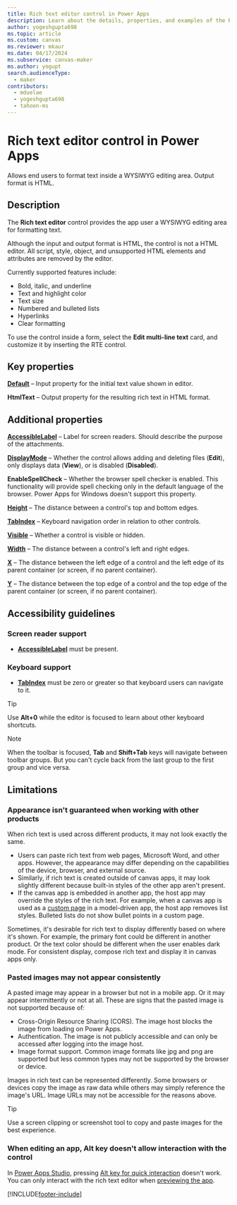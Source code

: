 ```yaml
---
title: Rich text editor control in Power Apps
description: Learn about the details, properties, and examples of the Rich text editor control in Power Apps.
author: yogeshgupta698
ms.topic: article
ms.custom: canvas
ms.reviewer: mkaur
ms.date: 04/17/2024
ms.subservice: canvas-maker
ms.author: yogupt
search.audienceType:
  - maker
contributors:
  - mduelae
  - yogeshgupta698
  - tahoon-ms
---
```

# Rich text editor control in Power Apps
Allows end users to format text inside a WYSIWYG editing area. Output format is HTML.

## Description
The **Rich text editor** control provides the app user a WYSIWYG editing area for formatting text.

Although the input and output format is HTML, the control is not a HTML editor. All script, style, object, and unsupported HTML elements and attributes are removed by the editor.

Currently supported features include:
- Bold, italic, and underline
- Text and highlight color
- Text size
- Numbered and bulleted lists
- Hyperlinks
- Clear formatting

To use the control inside a form, select the **Edit multi-line text** card, and customize it by inserting the RTE control.

## Key properties
**[Default](properties-core.md)** – Input property for the initial text value shown in editor.

**HtmlText** – Output property for the resulting rich text in HTML format.


## Additional properties
**[AccessibleLabel](properties-accessibility.md)** – Label for screen readers. Should describe the purpose of the attachments.

**[DisplayMode](properties-core.md)** – Whether the control allows adding and deleting files (**Edit**), only displays data (**View**), or is disabled (**Disabled**).

**EnableSpellCheck** – Whether the browser spell checker is enabled. This functionality will provide spell checking only in the default language of the browser.  Power Apps for Windows doesn't support this property.

**[Height](properties-size-location.md)** – The distance between a control's top and bottom edges.

**[TabIndex](properties-accessibility.md)** – Keyboard navigation order in relation to other controls.

**[Visible](properties-core.md)** – Whether a control is visible or hidden.

**[Width](properties-size-location.md)** – The distance between a control's left and right edges.

**[X](properties-size-location.md)** – The distance between the left edge of a control and the left edge of its parent container (or screen, if no parent container).

**[Y](properties-size-location.md)** – The distance between the top edge of a control and the top edge of the parent container (or screen, if no parent container).


## Accessibility guidelines
### Screen reader support
* **[AccessibleLabel](properties-accessibility.md)** must be present.

### Keyboard support
* **[TabIndex](properties-accessibility.md)** must be zero or greater so that keyboard users can navigate to it.

> [!TIP]
> Use **Alt+0** while the editor is focused to learn about other keyboard shortcuts.

> [!NOTE]
> When the toolbar is focused, **Tab** and **Shift+Tab** keys will navigate between toolbar groups. But you can't cycle back from the last group to the first group and vice versa.

## Limitations

### Appearance isn't guaranteed when working with other products
When rich text is used across different products, it may not look exactly the same.

- Users can paste rich text from web pages, Microsoft Word, and other apps. However, the appearance may differ depending on the capabilities of the device, browser, and external source. 
- Similarly, if rich text is created outside of canvas apps, it may look slightly different because built-in styles of the other app aren't present.
- If the canvas app is embedded in another app, the host app may override the styles of the rich text. For example, when a canvas app is used as a [custom page](../../model-driven-apps/model-app-page-overview.md) in a model-driven app, the host app removes list styles. Bulleted lists do not show bullet points in a custom page.

Sometimes, it's desirable for rich text to display differently based on where it's shown. For example, the primary font could be different in another product. Or the text color should be different when the user enables dark mode. For consistent display, compose rich text and display it in canvas apps only.

### Pasted images may not appear consistently
A pasted image may appear in a browser but not in a mobile app. Or it may appear intermittently or not at all. These are signs that the pasted image is not supported because of:

- Cross-Origin Resource Sharing (CORS). The image host blocks the image from loading on Power Apps.
- Authentication. The image is not publicly accessible and can only be accessed after logging into the image host.
- Image format support. Common image formats like jpg and png are supported but less common types may not be supported by the browser or device.

Images in rich text can be represented differently. Some browsers or devices copy the image as raw data while others may simply reference the image's URL. Image URLs may not be accessible for the reasons above.

> [!TIP]
>  Use a screen clipping or screenshot tool to copy and paste images for the best experience.

### When editing an app, Alt key doesn't allow interaction with the control
In [Power Apps Studio](../power-apps-studio.md), pressing [Alt key for quick interaction](../keyboard-shortcuts#alternate-behavior.md) doesn't work. You can only interact with the rich text editor when [previewing the app](../power-apps-studio#preview.md).

[!INCLUDE[footer-include](../../../includes/footer-banner.md)]
